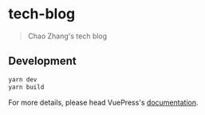# tech-blog

> Chao Zhang&#39;s tech blog

## Development

```bash
yarn dev
yarn build
```

For more details, please head VuePress's [documentation](https://v1.vuepress.vuejs.org/).

